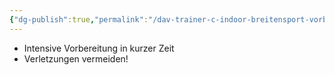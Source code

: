 ```yaml
---
{"dg-publish":true,"permalink":"/dav-trainer-c-indoor-breitensport-vorbereitung/","dgHomeLink":true,"dgPassFrontmatter":false,"dgShowBacklinks":false,"dgShowLocalGraph":false,"dgShowInlineTitle":false}
---
```



- Intensive Vorbereitung in kurzer Zeit
- Verletzungen vermeiden!